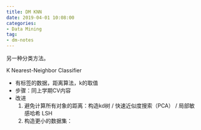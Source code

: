 ```yaml
---
title: DM KNN
date: 2019-04-01 10:08:00
categories:
- Data Mining
tag:
- dm-notes
---
```


另一种分类方法。



K Nearest-Neighbor Classifier

- 有标签的数据，距离算法，k的取值
- 步骤：同上学期CV内容
- 改进
  1. 避免计算所有对象的距离：构造kd树 / 快速近似度搜索（PCA） /  局部敏感哈希 LSH
  2. 构造更小的数据集：